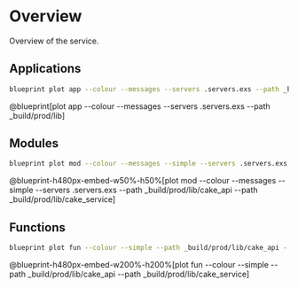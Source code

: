 # Overview

Overview of the service.

## Applications

```bash
blueprint plot app --colour --messages --servers .servers.exs --path _build/prod/lib
```
@blueprint[plot app --colour --messages --servers .servers.exs --path _build/prod/lib]


## Modules

```bash
blueprint plot mod --colour --messages --simple --servers .servers.exs --path _build/prod/lib/cake_api --path _build/prod/lib/cake_service
```
@blueprint-h480px-embed-w50%-h50%[plot mod --colour --messages --simple --servers .servers.exs --path _build/prod/lib/cake_api --path _build/prod/lib/cake_service]


## Functions

```bash
blueprint plot fun --colour --simple --path _build/prod/lib/cake_api --path _build/prod/lib/cake_service
```
@blueprint-h480px-embed-w200%-h200%[plot fun --colour --simple --path _build/prod/lib/cake_api --path _build/prod/lib/cake_service]
